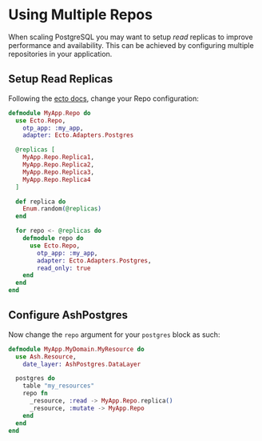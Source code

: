 # Using Multiple Repos

When scaling PostgreSQL you may want to setup _read_ replicas to improve
performance and availability. This can be achieved by configuring multiple
repositories in your application.

## Setup Read Replicas

Following the [ecto docs](https://hexdocs.pm/ecto/replicas-and-dynamic-repositories.html), change your Repo configuration:

```elixir
defmodule MyApp.Repo do
  use Ecto.Repo,
    otp_app: :my_app,
    adapter: Ecto.Adapters.Postgres

  @replicas [
    MyApp.Repo.Replica1,
    MyApp.Repo.Replica2,
    MyApp.Repo.Replica3,
    MyApp.Repo.Replica4
  ]

  def replica do
    Enum.random(@replicas)
  end

  for repo <- @replicas do
    defmodule repo do
      use Ecto.Repo,
        otp_app: :my_app,
        adapter: Ecto.Adapters.Postgres,
        read_only: true
    end
  end
end
```

## Configure AshPostgres

Now change the `repo` argument for your `postgres` block as such:

```elixir
defmodule MyApp.MyDomain.MyResource do
  use Ash.Resource,
    date_layer: AshPostgres.DataLayer

  postgres do
    table "my_resources"
    repo fn
      _resource, :read -> MyApp.Repo.replica()
      _resource, :mutate -> MyApp.Repo
    end
  end
end
```
